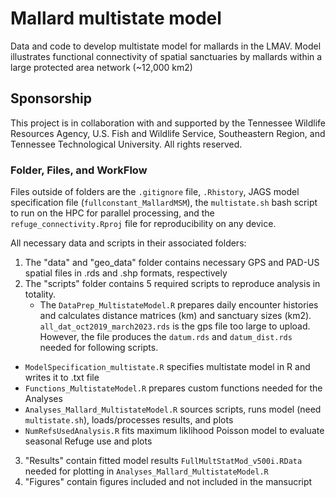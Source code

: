 # Mallard multistate model 
Data and code to develop multistate model for mallards in the LMAV. Model illustrates functional connectivity of spatial sanctuaries by mallards within a large protected area network (~12,000 km2)

## Sponsorship
This project is in collaboration with and  supported by the Tennessee Wildlife Resources Agency, U.S. Fish and Wildlife Service, Southeastern Region, and Tennessee Technological University. All rights reserved. 

### Folder, Files, and WorkFlow
Files outside of folders are the `.gitignore` file, `.Rhistory`, JAGS model specification file (`fullconstant_MallardMSM`), the `multistate.sh` bash script to run on the HPC for parallel processing, and the `refuge_connectivity.Rproj` file for reproducibility on any device.

All necessary data and scripts in their associated folders:
1. The "data" and "geo_data" folder contains necessary GPS and PAD-US spatial files in .rds and .shp formats, respectively
2. The "scripts" folder contains 5 required scripts to reproduce analysis in totality.
   - The `DataPrep_MultistateModel.R` prepares daily encounter histories and calculates distance matrices (km) and sanctuary sizes (km2). `all_dat_oct2019_march2023.rds` is the gps file too large to upload. However, the file produces the `datum.rds` and `datum_dist.rds` needed for following scripts.
  - `ModelSpecification_multistate.R` specifies multistate model in R and writes it to .txt file
  - `Functions_MultistateModel.R` prepares custom functions needed for the Analyses
  - `Analyses_Mallard_MultistateModel.R` sources scripts, runs model (need `multistate.sh`), loads/processes results, and plots
  - `NumRefsUsedAnalysis.R` fits maximum liklihood Poisson model to evaluate seasonal Refuge use and plots
3. "Results" contain fitted model results `FullMultStatMod_v500i.RData` needed for plotting in `Analyses_Mallard_MultistateModel.R`
4. "Figures" contain figures included and not included in the mansucript


